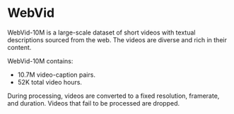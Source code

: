 # WebVid

WebVid-10M is a large-scale dataset of short videos with textual descriptions
sourced from the web. The videos are diverse and rich in their content.

WebVid-10M contains:

* 10.7M video-caption pairs.
* 52K total video hours.

During processing, videos are converted to a fixed resolution, framerate,
and duration. Videos that fail to be processed are dropped.
